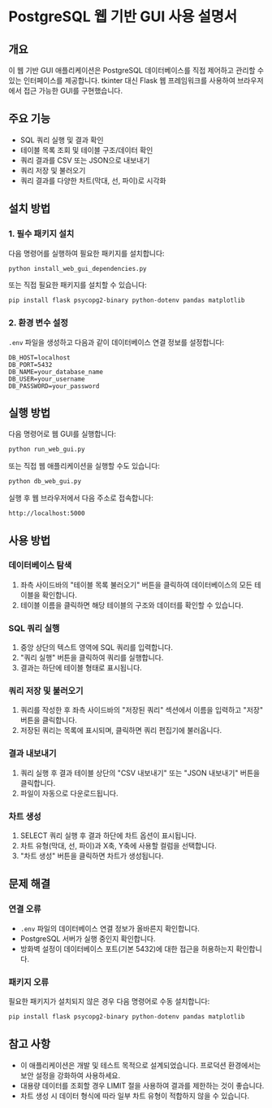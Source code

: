 # PostgreSQL 웹 기반 GUI 사용 설명서

## 개요

이 웹 기반 GUI 애플리케이션은 PostgreSQL 데이터베이스를 직접 제어하고 관리할 수 있는 인터페이스를 제공합니다. tkinter 대신 Flask 웹 프레임워크를 사용하여 브라우저에서 접근 가능한 GUI를 구현했습니다.

## 주요 기능

- SQL 쿼리 실행 및 결과 확인
- 테이블 목록 조회 및 테이블 구조/데이터 확인
- 쿼리 결과를 CSV 또는 JSON으로 내보내기
- 쿼리 저장 및 불러오기
- 쿼리 결과를 다양한 차트(막대, 선, 파이)로 시각화

## 설치 방법

### 1. 필수 패키지 설치

다음 명령어를 실행하여 필요한 패키지를 설치합니다:

```bash
python install_web_gui_dependencies.py
```

또는 직접 필요한 패키지를 설치할 수 있습니다:

```bash
pip install flask psycopg2-binary python-dotenv pandas matplotlib
```

### 2. 환경 변수 설정

`.env` 파일을 생성하고 다음과 같이 데이터베이스 연결 정보를 설정합니다:

```
DB_HOST=localhost
DB_PORT=5432
DB_NAME=your_database_name
DB_USER=your_username
DB_PASSWORD=your_password
```

## 실행 방법

다음 명령어로 웹 GUI를 실행합니다:

```bash
python run_web_gui.py
```

또는 직접 웹 애플리케이션을 실행할 수도 있습니다:

```bash
python db_web_gui.py
```

실행 후 웹 브라우저에서 다음 주소로 접속합니다:

```
http://localhost:5000
```

## 사용 방법

### 데이터베이스 탐색

1. 좌측 사이드바의 "테이블 목록 불러오기" 버튼을 클릭하여 데이터베이스의 모든 테이블을 확인합니다.
2. 테이블 이름을 클릭하면 해당 테이블의 구조와 데이터를 확인할 수 있습니다.

### SQL 쿼리 실행

1. 중앙 상단의 텍스트 영역에 SQL 쿼리를 입력합니다.
2. "쿼리 실행" 버튼을 클릭하여 쿼리를 실행합니다.
3. 결과는 하단에 테이블 형태로 표시됩니다.

### 쿼리 저장 및 불러오기

1. 쿼리를 작성한 후 좌측 사이드바의 "저장된 쿼리" 섹션에서 이름을 입력하고 "저장" 버튼을 클릭합니다.
2. 저장된 쿼리는 목록에 표시되며, 클릭하면 쿼리 편집기에 불러옵니다.

### 결과 내보내기

1. 쿼리 실행 후 결과 테이블 상단의 "CSV 내보내기" 또는 "JSON 내보내기" 버튼을 클릭합니다.
2. 파일이 자동으로 다운로드됩니다.

### 차트 생성

1. SELECT 쿼리 실행 후 결과 하단에 차트 옵션이 표시됩니다.
2. 차트 유형(막대, 선, 파이)과 X축, Y축에 사용할 컬럼을 선택합니다.
3. "차트 생성" 버튼을 클릭하면 차트가 생성됩니다.

## 문제 해결

### 연결 오류

- `.env` 파일의 데이터베이스 연결 정보가 올바른지 확인합니다.
- PostgreSQL 서버가 실행 중인지 확인합니다.
- 방화벽 설정이 데이터베이스 포트(기본 5432)에 대한 접근을 허용하는지 확인합니다.

### 패키지 오류

필요한 패키지가 설치되지 않은 경우 다음 명령어로 수동 설치합니다:

```bash
pip install flask psycopg2-binary python-dotenv pandas matplotlib
```

## 참고 사항

- 이 애플리케이션은 개발 및 테스트 목적으로 설계되었습니다. 프로덕션 환경에서는 보안 설정을 강화하여 사용하세요.
- 대용량 데이터를 조회할 경우 LIMIT 절을 사용하여 결과를 제한하는 것이 좋습니다.
- 차트 생성 시 데이터 형식에 따라 일부 차트 유형이 적합하지 않을 수 있습니다.